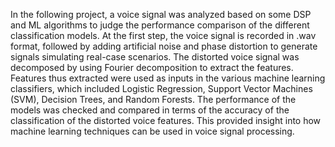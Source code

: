 In the following project, a voice signal was analyzed based on some DSP and ML algorithms to judge the performance comparison of the different classification models. At the first step, the voice signal is recorded in .wav format, followed by adding artificial noise and phase distortion to generate signals simulating real-case scenarios. The distorted voice signal was decomposed by using Fourier decomposition to extract the features. Features thus extracted were used as inputs in the various machine learning classifiers, which included Logistic Regression, Support Vector Machines (SVM), Decision Trees, and Random Forests. The performance of the models was checked and compared in terms of the accuracy of the classification of the distorted voice features. This provided insight into how machine learning techniques can be used in voice signal processing.
